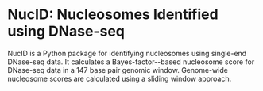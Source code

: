 # NucID: Nucleosomes Identified using DNase-seq
NucID is a Python package for identifying nucleosomes using single-end DNase-seq data. It calculates a Bayes-factor--based nucleosome score for DNase-seq data in a 147 base pair genomic window. Genome-wide nucleosome scores are calculated using a sliding window approach. 
